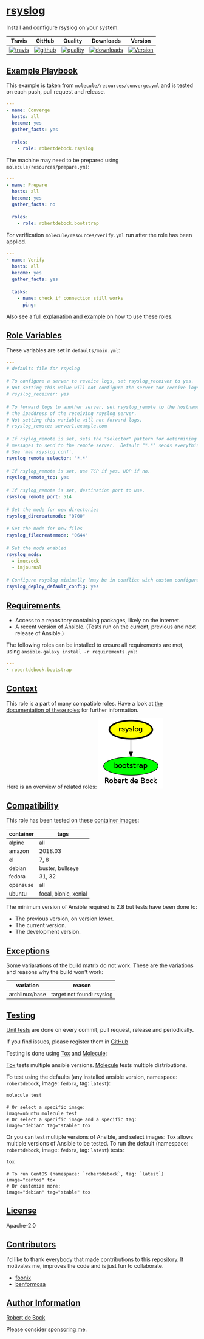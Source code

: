 # [rsyslog](#rsyslog)

Install and configure rsyslog on your system.

|Travis|GitHub|Quality|Downloads|Version|
|------|------|-------|---------|-------|
|[![travis](https://travis-ci.com/robertdebock/ansible-role-rsyslog.svg?branch=master)](https://travis-ci.com/robertdebock/ansible-role-rsyslog)|[![github](https://github.com/robertdebock/ansible-role-rsyslog/workflows/Ansible%20Molecule/badge.svg)](https://github.com/robertdebock/ansible-role-rsyslog/actions)|[![quality](https://img.shields.io/ansible/quality/22988)](https://galaxy.ansible.com/robertdebock/rsyslog)|[![downloads](https://img.shields.io/ansible/role/d/22988)](https://galaxy.ansible.com/robertdebock/rsyslog)|[![Version](https://img.shields.io/github/release/robertdebock/ansible-role-rsyslog.svg)](https://github.com/robertdebock/ansible-role-rsyslog/releases/)|

## [Example Playbook](#example-playbook)

This example is taken from `molecule/resources/converge.yml` and is tested on each push, pull request and release.
```yaml
---
- name: Converge
  hosts: all
  become: yes
  gather_facts: yes

  roles:
    - role: robertdebock.rsyslog
```

The machine may need to be prepared using `molecule/resources/prepare.yml`:
```yaml
---
- name: Prepare
  hosts: all
  become: yes
  gather_facts: no

  roles:
    - role: robertdebock.bootstrap
```

For verification `molecule/resources/verify.yml` run after the role has been applied.
```yaml
---
- name: Verify
  hosts: all
  become: yes
  gather_facts: yes

  tasks:
    - name: check if connection still works
      ping:
```

Also see a [full explanation and example](https://robertdebock.nl/how-to-use-these-roles.html) on how to use these roles.

## [Role Variables](#role-variables)

These variables are set in `defaults/main.yml`:
```yaml
---
# defaults file for rsyslog

# To configure a server to reveice logs, set rsyslog_receiver to yes.
# Not setting this value will not configure the server tor receive logs.
# rsyslog_receiver: yes

# To forward logs to another server, set rsyslog_remote to the hostname or
# the ipaddress of the receiving rsyslog server.
# Not setting this variable will not forward logs.
# rsyslog_remote: server1.example.com

# If rsylog_remote is set, sets the "selector" pattern for determining which
# messages to send to the remote server.  Default "*.*" sends everything.
# See `man rsyslog.conf`.
rsyslog_remote_selector: "*.*"

# If rsylog_remote is set, use TCP if yes. UDP if no.
rsyslog_remote_tcp: yes

# If rsylog_remote is set, destination port to use.
rsyslog_remote_port: 514

# Set the mode for new directories
rsyslog_dircreatemode: "0700"

# Set the mode for new files
rsyslog_filecreatemode: "0644"

# Set the mods enabled
rsyslog_mods:
  - imuxsock
  - imjournal

# Configure rsyslog minimally (may be in conflict with custom configuration files)
rsyslog_deploy_default_config: yes
```

## [Requirements](#requirements)

- Access to a repository containing packages, likely on the internet.
- A recent version of Ansible. (Tests run on the current, previous and next release of Ansible.)

The following roles can be installed to ensure all requirements are met, using `ansible-galaxy install -r requirements.yml`:

```yaml
---
- robertdebock.bootstrap

```

## [Context](#context)

This role is a part of many compatible roles. Have a look at [the documentation of these roles](https://robertdebock.nl/) for further information.

Here is an overview of related roles:
![dependencies](https://raw.githubusercontent.com/robertdebock/drawings/artifacts/rsyslog.png "Dependency")

## [Compatibility](#compatibility)

This role has been tested on these [container images](https://hub.docker.com/u/robertdebock):

|container|tags|
|---------|----|
|alpine|all|
|amazon|2018.03|
|el|7, 8|
|debian|buster, bullseye|
|fedora|31, 32|
|opensuse|all|
|ubuntu|focal, bionic, xenial|

The minimum version of Ansible required is 2.8 but tests have been done to:

- The previous version, on version lower.
- The current version.
- The development version.

## [Exceptions](#exceptions)

Some variarations of the build matrix do not work. These are the variations and reasons why the build won't work:

| variation                 | reason                 |
|---------------------------|------------------------|
| archlinux/base | target not found: rsyslog |


## [Testing](#testing)

[Unit tests](https://travis-ci.com/robertdebock/ansible-role-rsyslog) are done on every commit, pull request, release and periodically.

If you find issues, please register them in [GitHub](https://github.com/robertdebock/ansible-role-rsyslog/issues)

Testing is done using [Tox](https://tox.readthedocs.io/en/latest/) and [Molecule](https://github.com/ansible/molecule):

[Tox](https://tox.readthedocs.io/en/latest/) tests multiple ansible versions.
[Molecule](https://github.com/ansible/molecule) tests multiple distributions.

To test using the defaults (any installed ansible version, namespace: `robertdebock`, image: `fedora`, tag: `latest`):

```
molecule test

# Or select a specific image:
image=ubuntu molecule test
# Or select a specific image and a specific tag:
image="debian" tag="stable" tox
```

Or you can test multiple versions of Ansible, and select images:
Tox allows multiple versions of Ansible to be tested. To run the default (namespace: `robertdebock`, image: `fedora`, tag: `latest`) tests:

```
tox

# To run CentOS (namespace: `robertdebock`, tag: `latest`)
image="centos" tox
# Or customize more:
image="debian" tag="stable" tox
```

## [License](#license)

Apache-2.0

## [Contributors](#contributors)

I'd like to thank everybody that made contributions to this repository. It motivates me, improves the code and is just fun to collaborate.

- [foonix](https://github.com/foonix)
- [benformosa](https://github.com/benformosa)

## [Author Information](#author-information)

[Robert de Bock](https://robertdebock.nl/)

Please consider [sponsoring me](https://github.com/sponsors/robertdebock).

